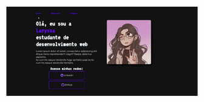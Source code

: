 <h1 align="center"> 
    <p></p>
</h1>

<p align="left">
    <img width=150 src=""/>
</p>

<p align="center">
    <img width=700 src="gif1.gif"/>
</p>
<p align="center">
<a href""</a>
</p>

